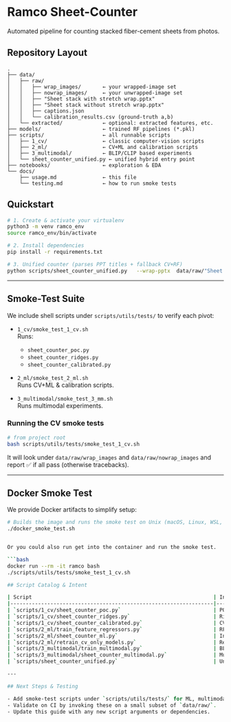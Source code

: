 # Ramco Sheet-Counter

Automated pipeline for counting stacked fiber-cement sheets from photos.

## Repository Layout

```
.
├── data/
│   ├── raw/
│   │   ├── wrap_images/       ← your wrapped-image set
│   │   ├── nowrap_images/     ← your unwrapped-image set
│   │   ├── "Sheet stack with stretch wrap.pptx"
│   │   ├── "Sheet stack without stretch wrap.pptx"
│   │   ├── captions.json
│   │   └── calibration_results.csv (ground-truth a,b)
│   └── extracted/             ← optional: extracted features, etc.
├── models/                    ← trained RF pipelines (*.pkl)
├── scripts/                   ← all runnable scripts
│   ├── 1_cv/                  ← classic computer-vision scripts
│   ├── 2_ml/                  ← CV+ML and calibration scripts
│   ├── 3_multimodal/          ← BLIP/CLIP based experiments
│   └── sheet_counter_unified.py ← unified hybrid entry point
├── notebooks/                 ← exploration & EDA
└── docs/
    ├── usage.md               ← this file
    └── testing.md             ← how to run smoke tests
```

## Quickstart

```bash
# 1. Create & activate your virtualenv
python3 -m venv ramco_env
source ramco_env/bin/activate

# 2. Install dependencies
pip install -r requirements.txt

# 3. Unified counter (parses PPT titles + fallback CV+RF)
python scripts/sheet_counter_unified.py   --wrap-pptx  data/raw/"Sheet stack with stretch wrap.pptx"   --nowrap-pptx data/raw/"Sheet stack without stretch wrap.pptx"   --wrap-dir   data/raw/wrap_images   --nowrap-dir data/raw/nowrap_images   --calibration data/raw/calibration_results.csv
```

---

## Smoke-Test Suite

We include shell scripts under `scripts/utils/tests/` to verify each pivot:

- `1_cv/smoke_test_1_cv.sh`  
  Runs:
  - `sheet_counter_poc.py`
  - `sheet_counter_ridges.py`
  - `sheet_counter_calibrated.py`

- `2_ml/smoke_test_2_ml.sh`  
  Runs CV+ML & calibration scripts.

- `3_multimodal/smoke_test_3_mm.sh`  
  Runs multimodal experiments.

### Running the CV smoke tests

```bash
# from project root
bash scripts/utils/tests/smoke_test_1_cv.sh
```

It will look under `data/raw/wrap_images` and `data/raw/nowrap_images` and report ✅ if all pass (otherwise tracebacks).

---

## Docker Smoke Test

We provide Docker artifacts to simplify setup:

```bash
# Builds the image and runs the smoke test on Unix (macOS, Linux, WSL, Git Bash)
./docker_smoke_test.sh


Or you could also run get into the container and run the smoke test. 

```bash
docker run --rm -it ramco bash
./scripts/utils/tests/smoke_test_1_cv.sh

## Script Catalog & Intent

| Script                                                           | Intent / Pivot                                                   |
|------------------------------------------------------------------|------------------------------------------------------------------|
| `scripts/1_cv/sheet_counter_poc.py`                              | POC CV: simple edge‑based counting; undercounts in complex scenes. |
| `scripts/1_cv/sheet_counter_ridges.py`                           | Ridge detection + Hough; still noisy.                            |
| `scripts/1_cv/sheet_counter_calibrated.py`                       | CV + per-mode linear calibration (final = a·raw + b).           |
| `scripts/2_ml/train_feature_regressors.py`                       | RF on CV features: [raw_count, length, edges, layers].           |
| `scripts/2_ml/sheet_counter_ml.py`                               | Inference CV+RF.                                                |
| `scripts/2_ml/retrain_cv_only_models.py`                         | Retrain RF on updated ground truth.                             |
| `scripts/3_multimodal/train_multimodal.py`                       | BLIP+CLIP multimodal regressor.                                 |
| `scripts/3_multimodal/sheet_counter_multimodal.py`               | Multimodal inference.                                           |
| `scripts/sheet_counter_unified.py`                               | Unified hybrid: exact PPT parse → CV+RF fallback with calibration. |

---

## Next Steps & Testing

- Add smoke-test scripts under `scripts/utils/tests/` for ML, multimodal, and unified layers.
- Validate on CI by invoking these on a small subset of `data/raw/`.
- Update this guide with any new script arguments or dependencies.

